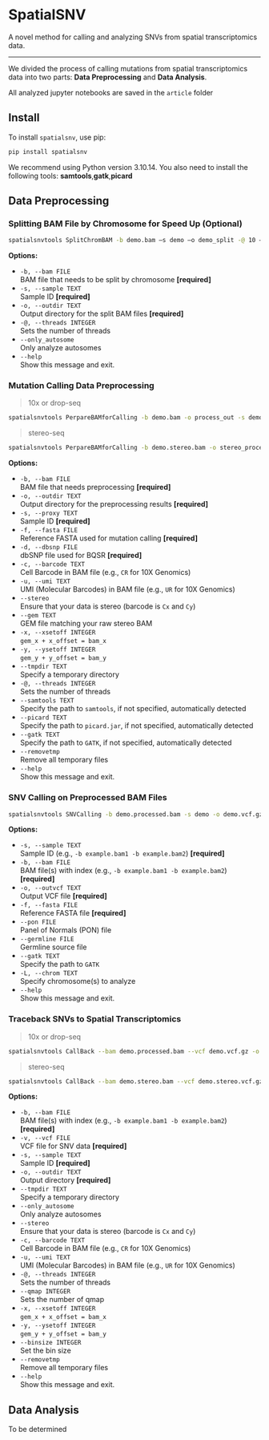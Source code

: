 # SpatialSNV

A novel method for calling and analyzing SNVs from spatial transcriptomics data.

---

We divided the process of calling mutations from spatial transcriptomics data into two parts: **Data Preprocessing** and **Data Analysis**.  

All analyzed jupyter notebooks are saved in the `article` folder

## Install

To install `spatialsnv`, use pip:

```bash
pip install spatialsnv
```
We recommend using Python version 3.10.14. You also need to install the following tools: **samtools**,**gatk**,**picard**

## Data Preprocessing

### Splitting BAM File by Chromosome for Speed Up (Optional)

```bash
spatialsnvtools SplitChromBAM -b demo.bam –s demo –o demo_split -@ 10 –only_autosome

```

**Options:**
- `-b, --bam FILE`  
  BAM file that needs to be split by chromosome **[required]**
- `-s, --sample TEXT`  
  Sample ID **[required]**
- `-o, --outdir TEXT`  
  Output directory for the split BAM files **[required]**
- `-@, --threads INTEGER`  
  Sets the number of threads
- `--only_autosome`  
  Only analyze autosomes
- `--help`  
  Show this message and exit.


### Mutation Calling Data Preprocessing

> 10x or drop-seq
```bash
spatialsnvtools PerpareBAMforCalling -b demo.bam -o process_out -s demo -c 'CR' -u 'UR' -@ 10 --fasta GRCh38.p12.genome.fa --dbsnp dbsnp.chr9.hg38.vcf.gz --removetmp --picard $pathtopicard/picard.jar --gatk $pathtogatk/gatk --samtools $pathtosamtools/samtools
```
> stereo-seq
```bash
spatialsnvtools PerpareBAMforCalling -b demo.stereo.bam -o stereo_process_out -s stereo_demo --stereo --gem demo.gem.gz -x 0 -y 0 -@ 10 --fasta GRCh38.p12.genome.fa --dbsnp dbsnp.chr9.hg38.vcf.gz --removetmp --picard $pathtopicard/picard.jar --gatk $pathtogatk/gatk --samtools $pathtosamtools/samtools
```

**Options:**
- `-b, --bam FILE`  
  BAM file that needs preprocessing **[required]**
- `-o, --outdir TEXT`  
  Output directory for the preprocessing results **[required]**
- `-s, --proxy TEXT`  
  Sample ID **[required]**
- `-f, --fasta FILE`  
  Reference FASTA used for mutation calling **[required]**
- `-d, --dbsnp FILE`  
  dbSNP file used for BQSR **[required]**
- `-c, --barcode TEXT`  
  Cell Barcode in BAM file (e.g., `CR` for 10X Genomics)
- `-u, --umi TEXT`  
  UMI (Molecular Barcodes) in BAM file (e.g., `UR` for 10X Genomics)
- `--stereo`  
  Ensure that your data is stereo (barcode is `Cx` and `Cy`)
- `--gem TEXT`  
  GEM file matching your raw stereo BAM
- `-x, --xsetoff INTEGER`  
  `gem_x + x_offset = bam_x`
- `-y, --ysetoff INTEGER`  
  `gem_y + y_offset = bam_y`
- `--tmpdir TEXT`  
  Specify a temporary directory
- `-@, --threads INTEGER`  
  Sets the number of threads
- `--samtools TEXT`  
  Specify the path to `samtools`, if not specified, automatically detected
- `--picard TEXT`  
  Specify the path to `picard.jar`, if not specified, automatically detected
- `--gatk TEXT`  
  Specify the path to `GATK`, if not specified, automatically detected
- `--removetmp`  
  Remove all temporary files
- `--help`  
  Show this message and exit.
  
### SNV Calling on Preprocessed BAM Files
```bash
spatialsnvtools SNVCalling -b demo.processed.bam -s demo -o demo.vcf.gz -f GRCh38.p12.genome.fa --pon 1000g_pon.hg38.vcf.gz --germline af-only-gnomad.hg38.vcf.gz
```


**Options:**
- `-s, --sample TEXT`  
  Sample ID (e.g., `-b example.bam1 -b example.bam2`) **[required]**
- `-b, --bam FILE`  
  BAM file(s) with index (e.g., `-b example.bam1 -b example.bam2`) **[required]**
- `-o, --outvcf TEXT`  
  Output VCF file **[required]**
- `-f, --fasta FILE`  
  Reference FASTA file **[required]**
- `--pon FILE`  
  Panel of Normals (PON) file
- `--germline FILE`  
  Germline source file 
- `--gatk TEXT`  
  Specify the path to `GATK`
- `-L, --chrom TEXT`  
  Specify chromosome(s) to analyze
- `--help`  
  Show this message and exit.

### Traceback SNVs to Spatial Transcriptomics

> 10x or drop-seq
```bash
spatialsnvtools CallBack --bam demo.processed.bam --vcf demo.vcf.gz -o demo_matrix -s demo --tmpdir demo_tmp --only_autosome -c "CB"  -u "UB" -@ 1
```
> stereo-seq
```bash
spatialsnvtools CallBack --bam demo.stereo.bam --vcf demo.stereo.vcf.gz -o demo_stereo_matrix -s demo_stereo --tmpdir demo_stereo_tmp --stereo -x 0 -y 0 --binsize 100 --only_autosome -@ 1 --umi UM --removetmp
```

**Options:**
- `-b, --bam FILE`  
  BAM file(s) with index (e.g., `-b example.bam1 -b example.bam2`) **[required]**
- `-v, --vcf FILE`  
  VCF file for SNV data **[required]**
- `-s, --sample TEXT`  
  Sample ID **[required]**
- `-o, --outdir TEXT`  
  Output directory **[required]**
- `--tmpdir TEXT`  
  Specify a temporary directory
- `--only_autosome`  
  Only analyze autosomes
- `--stereo`  
  Ensure that your data is stereo (barcode is `Cx` and `Cy`)
- `-c, --barcode TEXT`  
  Cell Barcode in BAM file (e.g., `CR` for 10X Genomics)
- `-u, --umi TEXT`  
  UMI (Molecular Barcodes) in BAM file (e.g., `UR` for 10X Genomics)
- `-@, --threads INTEGER`  
  Sets the number of threads
- `--qmap INTEGER`  
  Sets the number of qmap
- `-x, --xsetoff INTEGER`  
  `gem_x + x_offset = bam_x`
- `-y, --ysetoff INTEGER`  
  `gem_y + y_offset = bam_y`
- `--binsize INTEGER`  
  Set the bin size
- `--removetmp`  
  Remove all temporary files
- `--help`  
  Show this message and exit.


## Data Analysis
To be determined
